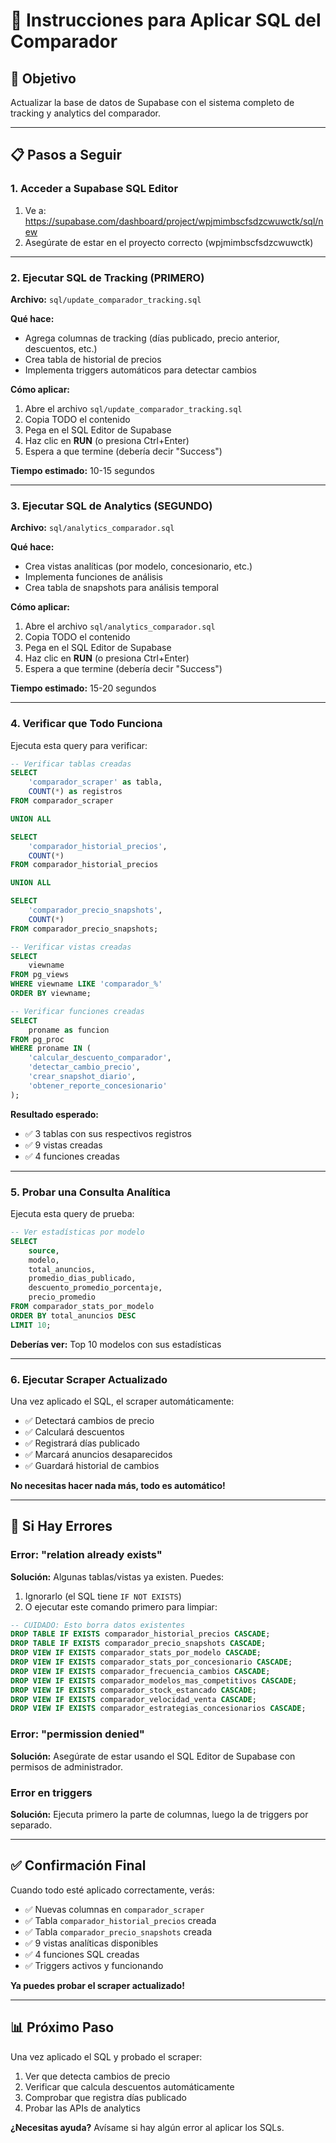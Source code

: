 # 📝 Instrucciones para Aplicar SQL del Comparador

## 🎯 Objetivo
Actualizar la base de datos de Supabase con el sistema completo de tracking y analytics del comparador.

---

## 📋 Pasos a Seguir

### **1. Acceder a Supabase SQL Editor**
1. Ve a: https://supabase.com/dashboard/project/wpjmimbscfsdzcwuwctk/sql/new
2. Asegúrate de estar en el proyecto correcto (wpjmimbscfsdzcwuwctk)

---

### **2. Ejecutar SQL de Tracking (PRIMERO)**

**Archivo:** `sql/update_comparador_tracking.sql`

**Qué hace:**
- Agrega columnas de tracking (días publicado, precio anterior, descuentos, etc.)
- Crea tabla de historial de precios
- Implementa triggers automáticos para detectar cambios

**Cómo aplicar:**
1. Abre el archivo `sql/update_comparador_tracking.sql`
2. Copia TODO el contenido
3. Pega en el SQL Editor de Supabase
4. Haz clic en **RUN** (o presiona Ctrl+Enter)
5. Espera a que termine (debería decir "Success")

**Tiempo estimado:** 10-15 segundos

---

### **3. Ejecutar SQL de Analytics (SEGUNDO)**

**Archivo:** `sql/analytics_comparador.sql`

**Qué hace:**
- Crea vistas analíticas (por modelo, concesionario, etc.)
- Implementa funciones de análisis
- Crea tabla de snapshots para análisis temporal

**Cómo aplicar:**
1. Abre el archivo `sql/analytics_comparador.sql`
2. Copia TODO el contenido
3. Pega en el SQL Editor de Supabase
4. Haz clic en **RUN** (o presiona Ctrl+Enter)
5. Espera a que termine (debería decir "Success")

**Tiempo estimado:** 15-20 segundos

---

### **4. Verificar que Todo Funciona**

Ejecuta esta query para verificar:

```sql
-- Verificar tablas creadas
SELECT 
    'comparador_scraper' as tabla,
    COUNT(*) as registros
FROM comparador_scraper

UNION ALL

SELECT 
    'comparador_historial_precios',
    COUNT(*)
FROM comparador_historial_precios

UNION ALL

SELECT 
    'comparador_precio_snapshots',
    COUNT(*)
FROM comparador_precio_snapshots;

-- Verificar vistas creadas
SELECT 
    viewname 
FROM pg_views 
WHERE viewname LIKE 'comparador_%'
ORDER BY viewname;

-- Verificar funciones creadas
SELECT 
    proname as funcion
FROM pg_proc 
WHERE proname IN (
    'calcular_descuento_comparador',
    'detectar_cambio_precio',
    'crear_snapshot_diario',
    'obtener_reporte_concesionario'
);
```

**Resultado esperado:**
- ✅ 3 tablas con sus respectivos registros
- ✅ 9 vistas creadas
- ✅ 4 funciones creadas

---

### **5. Probar una Consulta Analítica**

Ejecuta esta query de prueba:

```sql
-- Ver estadísticas por modelo
SELECT 
    source,
    modelo,
    total_anuncios,
    promedio_dias_publicado,
    descuento_promedio_porcentaje,
    precio_promedio
FROM comparador_stats_por_modelo
ORDER BY total_anuncios DESC
LIMIT 10;
```

**Deberías ver:** Top 10 modelos con sus estadísticas

---

### **6. Ejecutar Scraper Actualizado**

Una vez aplicado el SQL, el scraper automáticamente:
- ✅ Detectará cambios de precio
- ✅ Calculará descuentos
- ✅ Registrará días publicado
- ✅ Marcará anuncios desaparecidos
- ✅ Guardará historial de cambios

**No necesitas hacer nada más, todo es automático!**

---

## 🚨 Si Hay Errores

### Error: "relation already exists"
**Solución:** Algunas tablas/vistas ya existen. Puedes:
1. Ignorarlo (el SQL tiene `IF NOT EXISTS`)
2. O ejecutar este comando primero para limpiar:
```sql
-- CUIDADO: Esto borra datos existentes
DROP TABLE IF EXISTS comparador_historial_precios CASCADE;
DROP TABLE IF EXISTS comparador_precio_snapshots CASCADE;
DROP VIEW IF EXISTS comparador_stats_por_modelo CASCADE;
DROP VIEW IF EXISTS comparador_stats_por_concesionario CASCADE;
DROP VIEW IF EXISTS comparador_frecuencia_cambios CASCADE;
DROP VIEW IF EXISTS comparador_modelos_mas_competitivos CASCADE;
DROP VIEW IF EXISTS comparador_stock_estancado CASCADE;
DROP VIEW IF EXISTS comparador_velocidad_venta CASCADE;
DROP VIEW IF EXISTS comparador_estrategias_concesionarios CASCADE;
```

### Error: "permission denied"
**Solución:** Asegúrate de estar usando el SQL Editor de Supabase con permisos de administrador.

### Error en triggers
**Solución:** Ejecuta primero la parte de columnas, luego la de triggers por separado.

---

## ✅ Confirmación Final

Cuando todo esté aplicado correctamente, verás:
- ✅ Nuevas columnas en `comparador_scraper`
- ✅ Tabla `comparador_historial_precios` creada
- ✅ Tabla `comparador_precio_snapshots` creada
- ✅ 9 vistas analíticas disponibles
- ✅ 4 funciones SQL creadas
- ✅ Triggers activos y funcionando

**Ya puedes probar el scraper actualizado!**

---

## 📊 Próximo Paso

Una vez aplicado el SQL y probado el scraper:
1. Ver que detecta cambios de precio
2. Verificar que calcula descuentos automáticamente
3. Comprobar que registra días publicado
4. Probar las APIs de analytics

**¿Necesitas ayuda?** Avísame si hay algún error al aplicar los SQLs.

